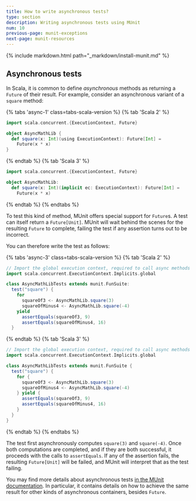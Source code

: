 ```yaml
---
title: How to write asynchronous tests?
type: section
description: Writing asynchronous tests using MUnit
num: 10
previous-page: munit-exceptions
next-page: munit-resources
---
```


{% include markdown.html path="_markdown/install-munit.md" %}

## Asynchronous tests

In Scala, it is common to define *asynchronous* methods as returning a `Future` of their result.
For example, consider an asynchronous variant of a `square` method:

{% tabs 'async-1' class=tabs-scala-version %}
{% tab 'Scala 2' %}
```scala
import scala.concurrent.{ExecutionContext, Future}

object AsyncMathLib {
  def square(x: Int)(using ExecutionContext): Future[Int] =
    Future(x * x)
}
```
{% endtab %}
{% tab 'Scala 3' %}
```scala
import scala.concurrent.{ExecutionContext, Future}

object AsyncMathLib:
  def square(x: Int)(implicit ec: ExecutionContext): Future[Int] =
    Future(x * x)
```
{% endtab %}
{% endtabs %}

To test this kind of method, MUnit offers special support for `Future`s.
A test can itself return a `Future[Unit]`.
MUnit will wait behind the scenes for the resulting `Future` to complete, failing the test if any assertion turns out to be incorrect.

You can therefore write the test as follows:

{% tabs 'async-3' class=tabs-scala-version %}
{% tab 'Scala 2' %}
```scala
// Import the global execution context, required to call async methods
import scala.concurrent.ExecutionContext.Implicits.global

class AsyncMathLibTests extends munit.FunSuite:
  test("square") {
    for
      squareOf3 <- AsyncMathLib.square(3)
      squareOfMinus4 <- AsyncMathLib.square(-4)
    yield
      assertEquals(squareOf3, 9)
      assertEquals(squareOfMinus4, 16)
  }
```
{% endtab %}
{% tab 'Scala 3' %}
```scala
// Import the global execution context, required to call async methods
import scala.concurrent.ExecutionContext.Implicits.global

class AsyncMathLibTests extends munit.FunSuite {
  test("square") {
    for {
      squareOf3 <- AsyncMathLib.square(3)
      squareOfMinus4 <- AsyncMathLib.square(-4)
    } yield {
      assertEquals(squareOf3, 9)
      assertEquals(squareOfMinus4, 16)
    }
  }
}
```
{% endtab %}
{% endtabs %}

The test first asynchronously computes `square(3)` and `square(-4)`.
Once both computations are completed, and if they are both successful, it proceeds with the calls to `assertEquals`.
If any of the assertion fails, the resulting `Future[Unit]` will be failed, and MUnit will interpret that as the test failing.

You may find more details about asynchronous tests [in the MUnit documentation](https://scalameta.org/munit/docs/tests.html#declare-async-test).
In particular, it contains details on how to achieve the same result for other kinds of asynchronous containers, besides `Future`.
